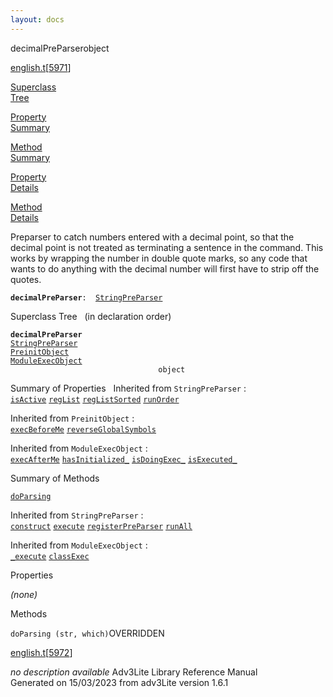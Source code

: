 ```yaml
---
layout: docs
---
```

<span class="title">decimalPreParser</span><span class="type">object</span>

[english.t](../file/english.t.html)\[[5971](../source/english.t.html#5971)\]

[Superclass  
Tree](#_SuperClassTree_)

[Property  
Summary](#_PropSummary_)

[Method  
Summary](#_MethodSummary_)

[Property  
Details](#_Properties_)

[Method  
Details](#_Methods_)



Preparser to catch numbers entered with a decimal point, so that the
decimal point is not treated as terminating a sentence in the command.
This works by wrapping the number in double quote marks, so any code
that wants to do anything with the decimal number will first have to
strip off the quotes.

**`decimalPreParser`**` :   `[`StringPreParser`](../object/StringPreParser.html)



<span id="_SuperClassTree_"></span>



<span class="hdln">Superclass Tree</span>   (in declaration order)



**`decimalPreParser`**  
[`StringPreParser`](../object/StringPreParser.html)  
[`PreinitObject`](../object/PreinitObject.html)  
[`ModuleExecObject`](../object/ModuleExecObject.html)  
`                                 object`  
<span id="_PropSummary_"></span>



<span class="hdln">Summary of Properties</span>  
Inherited from `StringPreParser` :  
[`isActive`](../object/StringPreParser.html#isActive) [`regList`](../object/StringPreParser.html#regList) [`regListSorted`](../object/StringPreParser.html#regListSorted) [`runOrder`](../object/StringPreParser.html#runOrder)

Inherited from `PreinitObject` :  
[`execBeforeMe`](../object/PreinitObject.html#execBeforeMe) [`reverseGlobalSymbols`](../object/PreinitObject.html#reverseGlobalSymbols)

Inherited from `ModuleExecObject` :  
[`execAfterMe`](../object/ModuleExecObject.html#execAfterMe) [`hasInitialized_`](../object/ModuleExecObject.html#hasInitialized_) [`isDoingExec_`](../object/ModuleExecObject.html#isDoingExec_) [`isExecuted_`](../object/ModuleExecObject.html#isExecuted_)

<span id="_MethodSummary_"></span>



<span class="hdln">Summary of Methods</span>  



[`doParsing`](#doParsing)

Inherited from `StringPreParser` :  
[`construct`](../object/StringPreParser.html#construct) [`execute`](../object/StringPreParser.html#execute) [`registerPreParser`](../object/StringPreParser.html#registerPreParser) [`runAll`](../object/StringPreParser.html#runAll)



Inherited from `ModuleExecObject` :  
[`_execute`](../object/ModuleExecObject.html#_execute) [`classExec`](../object/ModuleExecObject.html#classExec)

<span id="_Properties_"></span>



<span class="hdln">Properties</span>  



*(none)* <span id="_Methods_"></span>



<span class="hdln">Methods</span>  



<span id="doParsing"></span>

`doParsing (str, which)`<span class="rem">OVERRIDDEN</span>

[english.t](../file/english.t.html)\[[5972](../source/english.t.html#5972)\]



*no description available*
Adv3Lite Library Reference Manual  
Generated on 15/03/2023 from adv3Lite version 1.6.1


